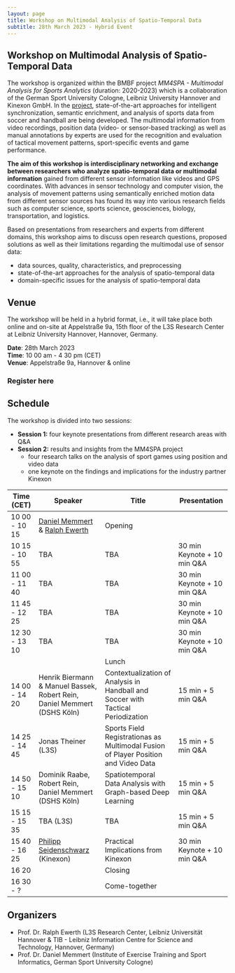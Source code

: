 ```yaml
---
layout: page
title: Workshop on Multimodal Analysis of Spatio-Temporal Data
subtitle: 28th March 2023 - Hybrid Event
---
```


## Workshop on Multimodal Analysis of Spatio-Temporal Data

The workshop is organized within the BMBF project *MM4SPA - Multimodal Analysis for Sports Analytics* (duration: 2020-2023) which is a collaboration of the German Sport University Cologne, Leibniz University Hannover and Kinexon GmbH.
In the <a href="https://mm4spa.github.io/project/">project</a>, state-of-the-art approaches for intelligent synchronization, semantic enrichment, and analysis of sports data from soccer and handball are being developed. 
The multimodal information from video recordings, position data (video- or sensor-based tracking) as well as manual annotations by experts are used for the recognition and evaluation of tactical movement patterns, sport-specific events and game performance.

**The aim of this workshop is interdisciplinary networking and exchange between researchers who analyze spatio-temporal data or multimodal information** gained from different sensor information like videos and GPS coordinates. 
With advances in sensor technology and computer vision, the analysis of movement patterns using semantically enriched motion data from different sensor sources has found its way into various research fields such as computer science, sports science, geosciences, biology, transportation, and logistics.


Based on presentations from researchers and experts from different domains, this workshop aims to discuss open research questions, proposed solutions as well as their limitations regarding the multimodal use of sensor data:

- data sources, quality, characteristics, and preprocessing
- state-of-the-art approaches for the analysis of spatio-temporal data
- domain-specific issues for the analysis of spatio-temporal data


## Venue

The workshop will be held in a hybrid format, i.e., it will take place both online and on-site at Appelstraße 9a, 15th floor of the L3S Research Center at Leibniz University Hannover, Hannover, Germany.

**Date**: 28th March 2023  
**Time**: 10 00 am - 4 30 pm (CET)  
**Venue**: Appelstraße 9a, Hannover & online

### <a>Register here</a>

## Schedule

The workshop is divided into two sessions:

- **Session 1:** four keynote presentations from different research areas with Q&A
- **Session 2:** results and insights from the MM4SPA project
  - four research talks on the analysis of sport games using position and video data
  - one keynote on the findings and implications for the industry partner Kinexon

| Time (CET)    | Speaker                                                                                                                                                                                                                                                                                                                                        | Title                                                                              | Presentation                |
| ------------- | ---------------------------------------------------------------------------------------------------------------------------------------------------------------------------------------------------------------------------------------------------------------------------------------------------------------------------------------------- | ---------------------------------------------------------------------------------- | --------------------------- |
| 10 00 - 10 15 | <a href="https://www.dshs-koeln.de/institut-fuer-trainingswissenschaft-und-sportinformatik/sportinformatik-sportspielf/personal/prof-dr-daniel-memmert/">Daniel Memmert</a> & <a href="https://www.tib.eu/de/forschung-entwicklung/forschungsgruppen-und-labs/visual-analytics/mitarbeiterinnen-und-mitarbeiter/ralph-ewerth">Ralph Ewerth</a> | Opening                                                                            |                             |
| 10 15 - 10 55 | TBA                                                                                                                                                                                                                                                                                                                                            | TBA                                                                                | 30 min Keynote + 10 min Q&A |
| 11 00 - 11 40 | TBA                                                                                                                                                                                                                                                                                                                                            | TBA                                                                                | 30 min Keynote + 10 min Q&A |
| 11 45 - 12 25 | TBA                                                                                                                                                                                                                                                                                                                                            | TBA                                                                                | 30 min Keynote + 10 min Q&A |
| 12 30 - 13 10 | TBA                                                                                                                                                                                                                                                                                                                                            | TBA                                                                                | 30 min Keynote + 10 min Q&A |
|               |                                                                                                                                                                                                                                                                                                                                                | Lunch                                                                              |                             |
| 14 00 - 14 20 | Henrik Biermann & Manuel Bassek, Robert Rein, Daniel Memmert (DSHS Köln)                                                                                                                                                                                                                                                                       | Contextualization of Analysis in Handball and Soccer with Tactical Periodization   | 15 min + 5 min Q&A          |
| 14 25 - 14 45 | Jonas Theiner (L3S)                                                                                                                                                                                                                                                                                                                            | Sports Field Registrationas as Multimodal Fusion of Player Position and Video Data | 15 min + 5 min Q&A          |
| 14 50 - 15 10 | Dominik Raabe, Robert Rein, Daniel Memmert (DSHS Köln)                                                                                                                                                                                                                                                                                         | Spatiotemporal Data Analysis with Graph-based Deep Learning                        | 15 min + 5 min Q&A          |
| 15 15 - 15 35 | TBA (L3S)                                                                                                                                                                                                                                                                                                                                      | TBA                                                                                | 15 min + 5 min Q&A          |
| 15 40 - 16 25 | <a href="https://dbis.dmi.unibas.ch/team/philipp-seidenschwarz/">Philipp Seidenschwarz</a> (Kinexon)                                                                                                                                                                                                                                           | Practical Implications from Kinexon                                                | 30 min Keynote + 10 min Q&A |
| 16 20         |                                                                                                                                                                                                                                                                                                                                                | Closing                                                                            |                             |
| 16 30 - ?     |                                                                                                                                                                                                                                                                                                                                                | Come-together                                                                      |                             |

## Organizers

- Prof. Dr. Ralph Ewerth (L3S Research Center, Leibniz Universität Hannover & TIB - Leibniz Information Centre for Science and Technology, Hannover, Germany)
- Prof. Dr. Daniel Memmert (Institute of Exercise Training and Sport Informatics, German Sport University Cologne)
